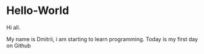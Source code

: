 # Hello-World

Hi all.

My name is Dmitrii, i am starting to learn programming.
Today is my first day on Github
